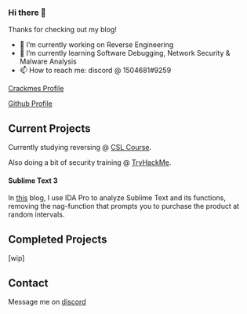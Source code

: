 
### Hi there 👋

Thanks for checking out my blog!

- 🔭 I’m currently working on Reverse Engineering
- 🌱 I’m currently learning Software Debugging, Network Security & Malware Analysis
- 📫 How to reach me: discord @ 1504681#9259

[Crackmes Profile](https://crackmes.one/user/KellytRE)

[Github Profile](https://github.com/1504681)


## Current Projects

Currently studying reversing @ [CSL Course](https://www.crackinglessons.com).

Also doing a bit of security training @ [TryHackMe](https://tryhackme.com/p/KellytRE).

#### Sublime Text 3

In [this](https://github.com/1504681/reverse_sublimetext) blog, I use IDA Pro to analyze Sublime Text and its functions, removing the nag-function that prompts you to purchase the product at random intervals.

## Completed Projects

[wip]

## Contact

Message me on [discord](https://discord.com/users/623288393626812436)
